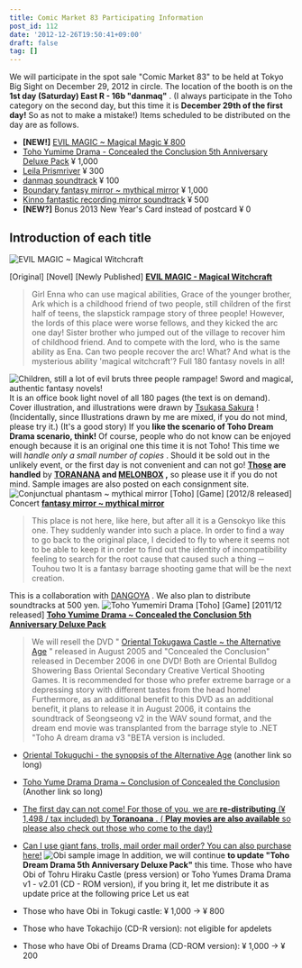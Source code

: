 ```yaml
---
title: Comic Market 83 Participating Information
post_id: 112
date: '2012-12-26T19:50:41+09:00'
draft: false
tag: []
---
```


We will participate in the spot sale "Comic Market 83" to be held at Tokyo Big Sight on December 29, 2012 in circle. The location of the booth is on the **1st day (Saturday) East R - 16b "danmaq"** . (I always participate in the Toho category on the second day, but this time it is **December 29th of the first day!** So as not to make a mistake!) Items scheduled to be distributed on the day are as follows.

*   **\[NEW!\]** [EVIL MAGIC ~ Magical Magic ¥ 800](/?p=1103)
*   [Toho Yumime Drama - Concealed the Conclusion 5th Anniversary Deluxe Pack](/!/thC/) ¥ 1,000
*   [Leila Prismriver](/!/leila/) ¥ 300
*   [danmaq soundtrack](/!/dst/) ¥ 100
*   [Boundary fantasy mirror ~ mythical mirror](http://kagaminer.in/) ¥ 1,000
*   [Kinno fantastic recording mirror soundtrack](http://kagaminer.in/) ¥ 500
*   **\[NEW?\]** Bonus 2013 New Year's Card instead of postcard ¥ 0

## Introduction of each title

![EVIL MAGIC ~ Magical Witchcraft](https://danmaq.com/wp-content/uploads/2012/11/em-229x300.jpg)

\[Original\] \[Novel\] \[Newly Published\] **[EVIL MAGIC - Magical Witchcraft](/?p=1103)**

> Girl Enna who can use magical abilities, Grace of the younger brother, Ark which is a childhood friend of two people, still children of the first half of teens, the slapstick rampage story of three people! However, the lords of this place were worse fellows, and they kicked the arc one day! Sister brother who jumped out of the village to recover him of childhood friend. And to compete with the lord, who is the same ability as Ena. Can two people recover the arc! What? And what is the mysterious ability 'magical witchcraft'? Full 180 fantasy novels in all!

![Children, still a lot of evil bruts three people rampage! Sword and magical, authentic fantasy novels!](https://danmaq.com/wp-content/uploads/2012/11/em_POP-300x300.png) It is an office book light novel of all 180 pages (the text is on demand). Cover illustration, and illustrations were drawn by [Tsukasa Sakura](http://dungeonmania.web.fc2.com/) ! (Incidentally, since Illustrations drawn by me are mixed, if you do not mind, please try it.) (It's a good story) If you **like the scenario of Toho Dream Drama scenario, think!** Of course, people who do not know can be enjoyed enough because it is an original one this time it is not Toho! This time we will _handle only a small number of copies_ . Should it be sold out in the unlikely event, or the first day is not convenient and can not go! **[Those](http://shop.melonbooks.co.jp/shop/detail/212001056182) are handled** by **[TORANANA](http://www.toranoana.jp/mailorder/article/04/0030/08/49/040030084948.html) and [MELONBOX](http://shop.melonbooks.co.jp/shop/detail/212001056182) ,** so please use it if you do not mind. Sample images are also posted on each consignment site. ![Conjunctual phantasm ~ mythical mirror](https://danmaq.com/wp-content/uploads/2012/11/thM_outside-300x296.jpg) \[Toho\] \[Game\] \[2012/8 released\] Concert **[fantasy mirror ~ mythical mirror](http://kagaminer.in/)**

> This place is not here, like here, but after all it is a Gensokyo like this one. They suddenly wander into such a place. In order to find a way to go back to the original place, I decided to fly to where it seems not to be able to keep it in order to find out the identity of incompatibility feeling to search for the root cause that caused such a thing ─ Touhou two It is a fantasy barrage shooting game that will be the next creation.

This is a collaboration with [DANGOYA](http://dangoya.moo.jp/) . We also plan to distribute soundtracks at 500 yen. ![Toho Yumemiri Drama](https://danmaq.com/wp-content/uploads/2012/11/c70-212x300.jpg) \[Toho\] \[Game\] \[2011/12 released\] **[Toho Yumime Drama ~ Concealed the Conclusion 5th Anniversary Deluxe Pack](/!/thC/)**

> We will resell the DVD " [Oriental Tokugawa Castle ~ the Alternative Age](/!/thA/) " released in August 2005 and "Concealed the Conclusion" released in December 2006 in one DVD! Both are Oriental Bulldog Showering Bass Oriental Secondary Creative Vertical Shooting Games. It is recommended for those who prefer extreme barrage or a depressing story with different tastes from the head home! Furthermore, as an additional benefit to this DVD as an additional benefit, it plans to release it in August 2006, it contains the soundtrack of Seongseong v2 in the WAV sound format, and the dream end movie was transplanted from the barrage style to .NET "Toho A dream drama v3 "BETA version is included.

*   [Oriental Tokuguchi - the synopsis of the Alternative Age](/!/thA/story.html) (another link so long)
*   [Toho Yume Drama Drama ~ Conclusion of Concealed the Conclusion](/!/thC/story.html) (Another link so long)
*   [The first day can not come! For those of you, we are **re-distributing** (¥ 1,498 / tax included) by **Toranoana** . ( **Play movies are also available** so please also check out those who come to the day!)](http://www.toranoana.jp/mailorder/article/04/0030/06/41/040030064180.html)
*   [Can I use giant fans, trolls, mail order mail order? You can also purchase here!](https://www1n.sppd.ne.jp/danmaq.com/e-danmaq/?type=cat&no=00001000005) ![Obi sample image](https://danmaq.com/wp-content/uploads/2012/11/cap_s.jpg) In addition, we will continue **to update "Toho Dream Drama 5th Anniversary Deluxe Pack"** this time. Those who have Obi of Tohru Hiraku Castle (press version) or Toho Yumes Drama Drama v1 - v2.01 (CD - ROM version), if you bring it, let me distribute it as update price at the following price Let us eat
    
*   Those who have Obi in Tokugi castle: ¥ 1,000 → ¥ 800
    
*   Those who have Tokachijo (CD-R version): not eligible for apdelets
*   Those who have Obi of Dreams Drama (CD-ROM version): ¥ 1,000 → ¥ 200